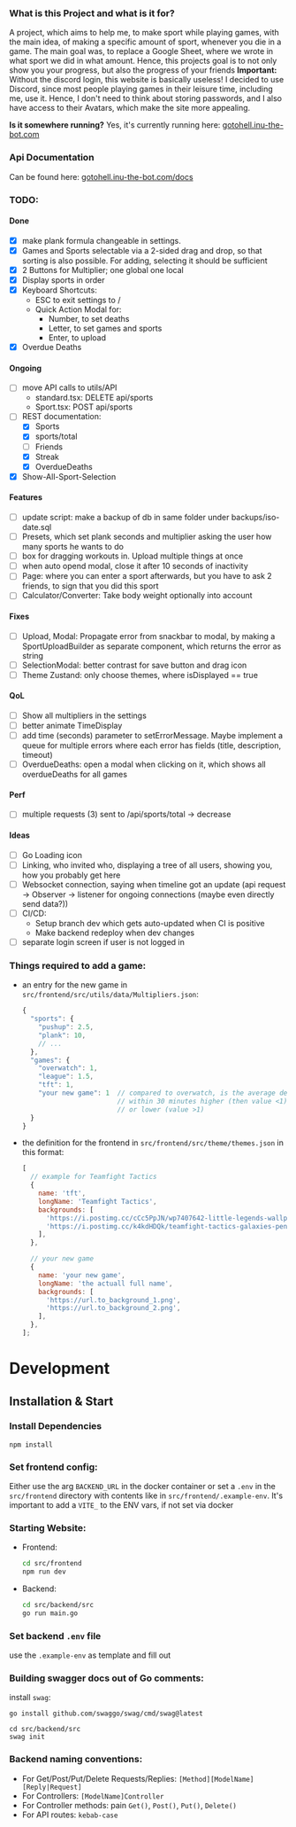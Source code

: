 ### What is this Project and what is it for?

A project, which aims to help me, to make sport while playing games, with the main idea, of
making a specific amount of sport, whenever you die in a game.
The main goal was, to replace a Google Sheet, where we wrote in what sport we did
in what amount. Hence, this projects goal is to not only show you your progress, but also the
progress of your friends
**Important:** Without the discord login, this website is basically useless! I decided to use
Discord, since most people playing games in their leisure time, including me, use it. Hence, I don't need
to think about storing passwords, and I also have access to their Avatars, which make the site more appealing.

**Is it somewhere running?**
Yes, it's currently running here: [gotohell.inu-the-bot.com](https://gotohell.inu-the-bot.com)

### Api Documentation

Can be found here: [gotohell.inu-the-bot.com/docs](https://gotohell.inu-the-bot.com/docs)

### TODO:

#### Done

- [x] make plank formula changeable in settings.
- [x] Games and Sports selectable via a 2-sided drag and drop, so that sorting is also possible. For adding, selecting it should be sufficient
- [x] 2 Buttons for Multiplier; one global one local
- [x] Display sports in order
- [x] Keyboard Shortcuts:
  - ESC to exit settings to /
  - Quick Action Modal for:
    - Number, to set deaths
    - Letter, to set games and sports
    - Enter, to upload
- [x] Overdue Deaths

#### Ongoing

- [ ] move API calls to utils/API
  - standard.tsx: DELETE api/sports
  - Sport.tsx: POST api/sports
- [ ] REST documentation:
  - [x] Sports
  - [x] sports/total
  - [ ] Friends
  - [x] Streak
  - [x] OverdueDeaths
- [x] Show-All-Sport-Selection

#### Features

- [ ] update script: make a backup of db in same folder under backups/iso-date.sql
- [ ] Presets, which set plank seconds and multiplier asking the user how many sports he wants to do
- [ ] box for dragging workouts in. Upload multiple things at once
- [ ] when auto opend modal, close it after 10 seconds of inactivity
- [ ] Page: where you can enter a sport afterwards, but you have to ask 2 friends, to sign that you did this sport
- [ ] Calculator/Converter: Take body weight optionally into account

#### Fixes

- [ ] Upload, Modal: Propagate error from snackbar to modal, by making a SportUploadBuilder as separate component, which returns the error as string
- [ ] SelectionModal: better contrast for save button and drag icon
- [ ] Theme Zustand: only choose themes, where isDisplayed == true

#### QoL

- [ ] Show all multipliers in the settings
- [ ] better animate TimeDisplay
- [ ] add time (seconds) parameter to setErrorMessage. Maybe implement a queue for multiple errors where each error has fields (title, description, timeout)
- [ ] OverdueDeaths: open a modal when clicking on it, which shows all overdueDeaths for all games

#### Perf

- [ ] multiple requests (3) sent to /api/sports/total -> decrease

#### Ideas

- [ ] Go Loading icon
- [ ] Linking, who invited who, displaying a tree of all users, showing you, how you probably get here
- [ ] Websocket connection, saying when timeline got an update (api request -> Observer -> listener for ongoing connections (maybe even directly send data?))
- [ ] CI/CD:
  - Setup branch dev which gets auto-updated when CI is positive
  - Make backend redeploy when dev changes
- [ ] separate login screen if user is not logged in

### Things required to add a game:

- an entry for the new game in `src/frontend/src/utils/data/Multipliers.json`:

  ```js
  {
    "sports": {
      "pushup": 2.5,
      "plank": 10,
      // ...
    },
    "games": {
      "overwatch": 1,
      "league": 1.5,
      "tft": 1,
      "your new game": 1  // compared to overwatch, is the average death amount
                          // within 30 minutes higher (then value <1)
                          // or lower (value >1)
    }
  }
  ```

- the definition for the frontend in `src/frontend/src/theme/themes.json` in this format:

  ```js
  [
    // example for Teamfight Tactics
    {
      name: 'tft',
      longName: 'Teamfight Tactics',
      backgrounds: [
        'https://i.postimg.cc/cCc5PpJN/wp7407642-little-legends-wallpapers.jpg',
        'https://i.postimg.cc/k4kdHDQk/teamfight-tactics-galaxies-penguin-featherknight-uhdpaper-com-4-K-7-1270.jpg',
      ],
    },

    // your new game
    {
      name: 'your new game',
      longName: 'the actuall full name',
      backgrounds: [
        'https://url.to_background_1.png',
        'https://url.to_background_2.png',
      ],
    },
  ];
  ```

# Development

## Installation & Start

### Install Dependencies

```
npm install
```

### Set frontend config:

Either use the arg `BACKEND_URL` in the docker container or set a `.env` in the `src/frontend` directory with
contents like in `src/frontend/.example-env`. It's important to add a `VITE_` to the ENV vars, if not set
via docker

### Starting Website:

- Frontend:
  ```bash
  cd src/frontend
  npm run dev
  ```
- Backend:
  ```bash
  cd src/backend/src
  go run main.go
  ```

### Set backend `.env` file

use the `.example-env` as template and fill out

### Building swagger docs out of Go comments:

install `swag`:

```
go install github.com/swaggo/swag/cmd/swag@latest
```

```
cd src/backend/src
swag init
```

### Backend naming conventions:

- For Get/Post/Put/Delete Requests/Replies: `[Method][ModelName][Reply|Request]`
- For Controllers: `[ModelName]Controller`
- For Controller methods: pain `Get()`, `Post()`, `Put()`, `Delete()`
- For API routes: `kebab-case`

